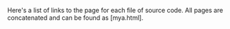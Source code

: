 Here's a list of links to the page for each file of source code. All pages are concatenated and can be found as [mya.html].

